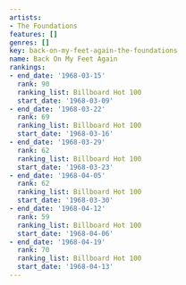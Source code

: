```yaml
---
artists:
- The Foundations
features: []
genres: []
key: back-on-my-feet-again-the-foundations
name: Back On My Feet Again
rankings:
- end_date: '1968-03-15'
  rank: 90
  ranking_list: Billboard Hot 100
  start_date: '1968-03-09'
- end_date: '1968-03-22'
  rank: 69
  ranking_list: Billboard Hot 100
  start_date: '1968-03-16'
- end_date: '1968-03-29'
  rank: 62
  ranking_list: Billboard Hot 100
  start_date: '1968-03-23'
- end_date: '1968-04-05'
  rank: 62
  ranking_list: Billboard Hot 100
  start_date: '1968-03-30'
- end_date: '1968-04-12'
  rank: 59
  ranking_list: Billboard Hot 100
  start_date: '1968-04-06'
- end_date: '1968-04-19'
  rank: 70
  ranking_list: Billboard Hot 100
  start_date: '1968-04-13'
---
```


